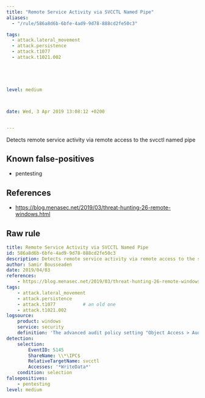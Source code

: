 ```yaml
---
title: "Remote Service Activity via SVCCTL Named Pipe"
aliases:
  - "/rule/586a8d6b-6bfe-4ad9-9d78-888cd2fe50c3"

tags:
  - attack.lateral_movement
  - attack.persistence
  - attack.t1077
  - attack.t1021.002





level: medium



date: Wed, 3 Apr 2019 13:08:12 +0200


---
```


Detects remote service activity via remote access to the svcctl named pipe

<!--more-->


## Known false-positives

* pentesting



## References

* https://blog.menasec.net/2019/03/threat-hunting-26-remote-windows.html


## Raw rule
```yaml
title: Remote Service Activity via SVCCTL Named Pipe
id: 586a8d6b-6bfe-4ad9-9d78-888cd2fe50c3
description: Detects remote service activity via remote access to the svcctl named pipe
author: Samir Bousseaden
date: 2019/04/03
references:
    - https://blog.menasec.net/2019/03/threat-hunting-26-remote-windows.html
tags:
    - attack.lateral_movement
    - attack.persistence
    - attack.t1077          # an old one
    - attack.t1021.002
logsource:
    product: windows
    service: security
    definition: 'The advanced audit policy setting "Object Access > Audit Detailed File Share" must be configured for Success/Failure'
detection:
    selection:
        EventID: 5145
        ShareName: \\*\IPC$
        RelativeTargetName: svcctl
        Accesses: '*WriteData*'
    condition: selection
falsepositives:
    - pentesting
level: medium

```
